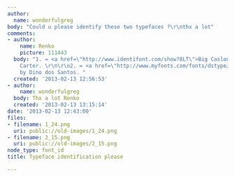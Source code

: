 ```yaml
---
author:
  name: wonderfulgreg
body: "Could u please identify these two typefaces ?\r\nthx a lot"
comments:
- author:
    name: Renko
    picture: 111443
  body: "1. = <a href=\"http://www.identifont.com/show?8LT\">Big Caslon</a> by Matt
    Carter. \r\n\r\n2. = <a href=\"http://www.myfonts.com/fonts/dstype/estilo/\">Estilo</a>
    by Dino dos Santos. "
  created: '2013-02-13 12:56:53'
- author:
    name: wonderfulgreg
  body: Thx a lot Renko
  created: '2013-02-13 13:15:14'
date: '2013-02-13 12:43:00'
files:
- filename: 1_24.png
  uri: public://old-images/1_24.png
- filename: 2_15.png
  uri: public://old-images/2_15.png
node_type: font_id
title: Typeface identification please

---
```

